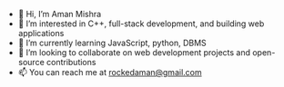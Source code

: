 - 👋 Hi, I’m Aman Mishra
- 👀 I’m interested in C++, full-stack development, and building web applications
- 🌱 I’m currently learning JavaScript, python, DBMS
- 💞️ I’m looking to collaborate on web development projects and open-source contributions
- 📫 You can reach me at rockedaman@gmail.com

<!---
aman8710/aman8710 is a ✨ special ✨ repository because its `README.md` (this file) appears on your GitHub profile.
You can click the Preview link to take a look at your changes.
--->
